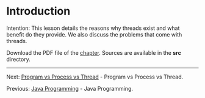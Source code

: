 # Introduction

Intention: This lesson details the reasons why threads exist and what benefit do they provide. 
We also discuss the problems that come with threads.

Download the PDF file of the [chapter](chapter_1.pdf). Sources are available in the <b>src</b> directory. 


<hr>

Next: [Program vs Process vs Thread](chapter_2.md "Program vs Process vs Thread") - Program vs Process vs Thread.

Previous: [Java Programming](../../README.md "First Java Program") - Java Programming.